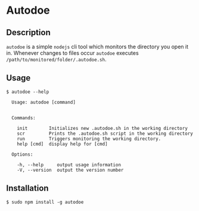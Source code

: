 # Autodoe

## Description

`autodoe` is a simple `nodejs` cli tool which monitors the directory you open it in. Whenever changes to files occur `autodoe` executes `/path/to/monitored/folder/.autodoe.sh`.

## Usage

```
$ autodoe --help

  Usage: autodoe [command]


  Commands:

    init        Initializes new .autodoe.sh in the working directory
    scr         Prints the .autodoe.sh script in the working directory
    run         Triggers monitoring the working directory.
    help [cmd]  display help for [cmd]

  Options:

    -h, --help     output usage information
    -V, --version  output the version number

```

## Installation

```
$ sudo npm install -g autodoe
```

